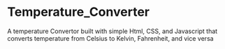 # Temperature_Converter
A temperature Convertor built with simple Html, CSS, and Javascript that converts temperature from Celsius to Kelvin, Fahrenheit, and vice versa
